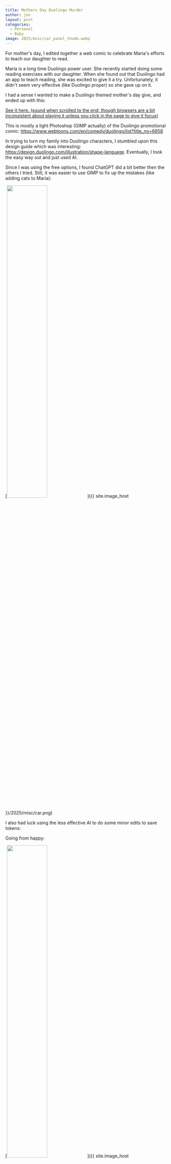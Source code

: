 ```yaml
---
title: Mothers Day Duolingo Murder
author: jon
layout: post
categories:
  - Personal
  - Baby
image: 2025/misc/car_panel_thumb.webp
---
```


For mother's day, I edited together a web comic to celebrate Maria's efforts to teach our daughter to read.

Maria is a long time Duolingo power user. She recently started doing some reading exercises with our daughter. When she found out that Duolingo had an app to teach reading, she was excited to give it a try. Unfortunately, it didn't seem very effective (like Duolingo proper) so she gave up on it.

I had a sense I wanted to make a Duolingo themed mother's day give, and ended up with this:

[See it here. (sound when scrolled to the end, though browsers are a bit inconsistent about playing it unless you click in the page to give it focus)](https://maria-gift.s3.us-west-1.amazonaws.com/mother_day_2025/index.html)

This is mostly a light Photoshop (GIMP actually) of the Duolingo promotional comic: <https://www.webtoons.com/en/comedy/duolingo/list?title_no=6858>

In trying to turn my family into Duolingo characters, I stumbled upon this design guide which was interesting: <https://design.duolingo.com/illustration/shape-language>. Eventually, I took the easy way out and just used AI.

Since I was using the free options, I found ChatGPT did a bit better then the others I tried. Still, it was easier to use GIMP to fix up the mistakes (like adding cats to Maria):

[<img class="center" height="50%" width="50%" src="{{ site.image_host }}/2025/misc/car_thumb.webp">]({{ site.image_host }}/2025/misc/car.png)

I also had luck using the less effective AI to do some minor edits to save tokens:

Going from happy:

[<img class="center" height="50%" width="50%" src="{{ site.image_host }}/2025/misc/happy_thumb.webp">]({{ site.image_host }}/2025/misc/happy.png)

To sad:

[<img class="center" height="50%" width="50%" src="{{ site.image_host }}/2025/misc/sad_thumb.webp">]({{ site.image_host }}/2025/misc/sad.png)
